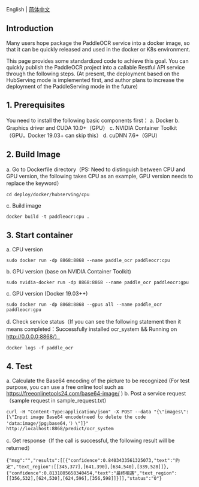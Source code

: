 English | [简体中文](README_cn.md)

## Introduction
Many users hope package the PaddleOCR service into a docker image, so that it can be quickly released and used in the docker or K8s environment.

This page provides some standardized code to achieve this goal. You can quickly publish the PaddleOCR project into a callable Restful API service through the following steps. (At present, the deployment based on the HubServing mode is implemented first, and author plans to increase the deployment of the PaddleServing mode in the future)

## 1. Prerequisites

You need to install the following basic components first：
a. Docker
b. Graphics driver and CUDA 10.0+（GPU）
c. NVIDIA Container Toolkit（GPU，Docker 19.03+ can skip this）
d. cuDNN 7.6+（GPU）

## 2. Build Image
a. Go to Dockerfile directory（PS: Need to distinguish between CPU and GPU version, the following takes CPU as an example, GPU version needs to replace the keyword）
```
cd deploy/docker/hubserving/cpu
```
c. Build image
```
docker build -t paddleocr:cpu .
```

## 3. Start container
a. CPU version
```
sudo docker run -dp 8868:8868 --name paddle_ocr paddleocr:cpu
```
b. GPU version (base on NVIDIA Container Toolkit)
```
sudo nvidia-docker run -dp 8868:8868 --name paddle_ocr paddleocr:gpu
```
c. GPU version (Docker 19.03++)
```
sudo docker run -dp 8868:8868 --gpus all --name paddle_ocr paddleocr:gpu
```
d. Check service status（If you can see the following statement then it means completed：Successfully installed ocr_system && Running on http://0.0.0.0:8868/）
```
docker logs -f paddle_ocr
```

## 4. Test
a. Calculate the Base64 encoding of the picture to be recognized (For test purpose, you can use a free online tool such as https://freeonlinetools24.com/base64-image/ )
b. Post a service request（sample request in sample_request.txt）

```
curl -H "Content-Type:application/json" -X POST --data "{\"images\": [\"Input image Base64 encode(need to delete the code 'data:image/jpg;base64,'）\"]}" http://localhost:8868/predict/ocr_system
```
c. Get response（If the call is successful, the following result will be returned）
```
{"msg":"","results":[[{"confidence":0.8403433561325073,"text":"约定","text_region":[[345,377],[641,390],[634,540],[339,528]]},{"confidence":0.8131805658340454,"text":"最终相遇","text_region":[[356,532],[624,530],[624,596],[356,598]]}]],"status":"0"}
```
